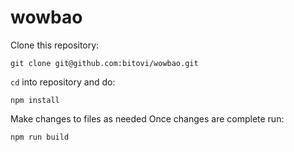 # wowbao

Clone this repository:
```
git clone git@github.com:bitovi/wowbao.git
```

`cd` into repository and do:
```
npm install
```

Make changes to files as needed
Once changes are complete run:
```
npm run build
```

